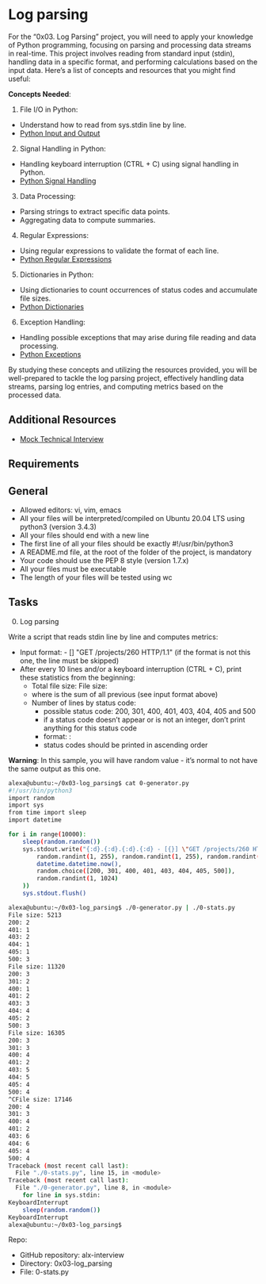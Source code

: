 # Log parsing

For the “0x03. Log Parsing” project, you will need to apply your knowledge of Python programming, focusing on parsing and processing data streams in real-time. This project involves reading from standard input (stdin), handling data in a specific format, and performing calculations based on the input data. Here’s a list of concepts and resources that you might find useful:

**Concepts Needed**:

1. File I/O in Python:

+ Understand how to read from sys.stdin line by line.
+ [Python Input and Output](https://docs.python.org/3/tutorial/inputoutput.html)

2. Signal Handling in Python:

+ Handling keyboard interruption (CTRL + C) using signal handling in Python.
+ [Python Signal Handling](https://docs.python.org/3/library/signal.html)

3. Data Processing:

+ Parsing strings to extract specific data points.
+ Aggregating data to compute summaries.

4. Regular Expressions:

+ Using regular expressions to validate the format of each line.
+ [Python Regular Expressions](https://docs.python.org/3/library/re.html)

5. Dictionaries in Python:

+ Using dictionaries to count occurrences of status codes and accumulate file sizes.
+ [Python Dictionaries](https://docs.python.org/3/tutorial/datastructures.html#dictionaries)

6. Exception Handling:

+ Handling possible exceptions that may arise during file reading and data processing.
+ [Python Exceptions](https://docs.python.org/3/tutorial/errors.html)

By studying these concepts and utilizing the resources provided, you will be well-prepared to tackle the log parsing project, effectively handling data streams, parsing log entries, and computing metrics based on the processed data.

## Additional Resources

+ [Mock Technical Interview](https://www.youtube.com/watch?feature=shared&v=5dRTK-_Bzd0)

## Requirements

## General

+ Allowed editors: vi, vim, emacs
+ All your files will be interpreted/compiled on Ubuntu 20.04 LTS using python3 (version 3.4.3)
+ All your files should end with a new line
+ The first line of all your files should be exactly #!/usr/bin/python3
+ A README.md file, at the root of the folder of the project, is mandatory
+ Your code should use the PEP 8 style (version 1.7.x)
+ All your files must be executable
+ The length of your files will be tested using wc

## Tasks

0. Log parsing

Write a script that reads stdin line by line and computes metrics:

+ Input format: <IP Address> - [<date>] "GET /projects/260 HTTP/1.1" <status code> <file size> (if the format is not this one, the line must be skipped)
+ After every 10 lines and/or a keyboard interruption (CTRL + C), print these statistics from the beginning:
  + Total file size: File size: <total size>
  + where <total size> is the sum of all previous <file size> (see input format above)
  + Number of lines by status code:
    + possible status code: 200, 301, 400, 401, 403, 404, 405 and 500
    + if a status code doesn’t appear or is not an integer, don’t print anything for this status code
    + format: <status code>: <number>
    + status codes should be printed in ascending order

**Warning**: In this sample, you will have random value - it’s normal to not have the same output as this one.

```bash
alexa@ubuntu:~/0x03-log_parsing$ cat 0-generator.py
#!/usr/bin/python3
import random
import sys
from time import sleep
import datetime

for i in range(10000):
    sleep(random.random())
    sys.stdout.write("{:d}.{:d}.{:d}.{:d} - [{}] \"GET /projects/260 HTTP/1.1\" {} {}\n".format(
        random.randint(1, 255), random.randint(1, 255), random.randint(1, 255), random.randint(1, 255),
        datetime.datetime.now(),
        random.choice([200, 301, 400, 401, 403, 404, 405, 500]),
        random.randint(1, 1024)
    ))
    sys.stdout.flush()

alexa@ubuntu:~/0x03-log_parsing$ ./0-generator.py | ./0-stats.py 
File size: 5213
200: 2
401: 1
403: 2
404: 1
405: 1
500: 3
File size: 11320
200: 3
301: 2
400: 1
401: 2
403: 3
404: 4
405: 2
500: 3
File size: 16305
200: 3
301: 3
400: 4
401: 2
403: 5
404: 5
405: 4
500: 4
^CFile size: 17146
200: 4
301: 3
400: 4
401: 2
403: 6
404: 6
405: 4
500: 4
Traceback (most recent call last):
  File "./0-stats.py", line 15, in <module>
Traceback (most recent call last):
  File "./0-generator.py", line 8, in <module>
    for line in sys.stdin:
KeyboardInterrupt
    sleep(random.random())
KeyboardInterrupt
alexa@ubuntu:~/0x03-log_parsing$
```

Repo:

+ GitHub repository: alx-interview
+ Directory: 0x03-log_parsing
+ File: 0-stats.py
